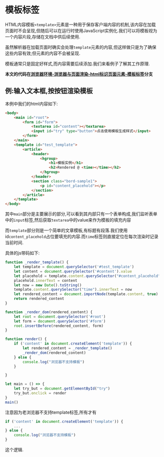 # 模板标签

HTML内容模板`<template>`元素是一种用于保存客户端内容的机制,该内容在加载页面时不会呈现,但随后可以在运行时使用JavaScript实例化.我们可以将模板视为一个内容片段,存储在文档中供后续使用.

虽然解析器在加载页面时确实会处理`template`元素的内容,但这样做只是为了确保这些内容有效;但元素的内容不会被呈现.

模板通常只是固定好样式,而内容需要后续添加.我们来看例子了解其工作原理.

**本文的代码在[浏览器环境-浏览器与页面渲染-html标识页面元素-模板标签](https://github.com/hsz1273327/TutorialForFront-EndWeb/tree/%E6%B5%8F%E8%A7%88%E5%99%A8%E7%8E%AF%E5%A2%83-%E6%B5%8F%E8%A7%88%E5%99%A8%E4%B8%8E%E9%A1%B5%E9%9D%A2%E6%B8%B2%E6%9F%93-html%E6%A0%87%E8%AF%86%E9%A1%B5%E9%9D%A2%E5%85%83%E7%B4%A0-%E6%A8%A1%E6%9D%BF%E6%A0%87%E7%AD%BE)分支**

## 例:输入文本框,按按钮渲染模板

本例中我们的html内容如下:

```html
<body>
    <main id="root">
        <form id="form">
            <textarea id="content"></textarea>
            <input id="try" type="button">点击使用模板生成样式</input>
        </form>
    </main>
    <template id="test_template">
        <article>
            <header>
                <hgroup>
                    <h1>模板实例</h1>
                    <h2>Rendered @ <time></time></h2>
                </hgroup>
            </header>
            <section class="bord-sample1">
                <p id="content_placehold"></p>
            </section>
        </article>
    </template>
</body>
```
其中`main`部分是主要展示的部分,可以看到其内部只有一个表单构成,我们监听表单中的`input`标签,然后获取`textarea`中的value来作为模板的填充内容

而`template`部分则是一个简单的文章模板,有标题有段落.我们使用id`content_placehold`占位要填充的内容.而`time`标签则直接定位在每次渲染时记录当前时间.

具体的js带码如下:

```js
function _render_template() {
    let template = document.querySelector('#test_template')
    let content = document.querySelector('#content').value
    let placehold = template.content.querySelector("#content_placehold")
    placehold.innerText = content
    let now = new Date().toString()
    template.content.querySelector("time").innerText = now
    let rendered_content = document.importNode(template.content, true)
    return rendered_content
}

function _render_dom(rendered_content) {
    let root = document.querySelector('#root')
    let form = document.querySelector('#form')
    root.insertBefore(rendered_content, form)
}

function render() {
    if ('content' in document.createElement('template')) {
        let rendered_content = _render_template()
        _render_dom(rendered_content)
    } else {
        console.log("浏览器不支持模板")
    }

}

let main = () => {
    let try_but = document.getElementById("try")
    try_but.onclick = render
}
main()
```

注意因为老浏览器不支持template标签,所有才有

```js
if ('content' in document.createElement('template')) {
    ...
} else {
    console.log("浏览器不支持模板")
}
```

这个逻辑.